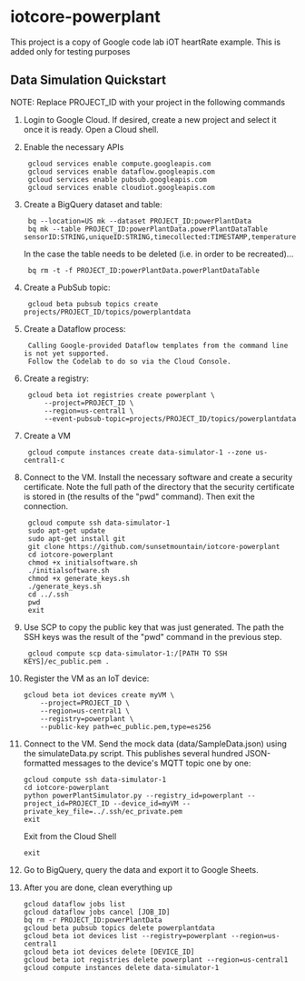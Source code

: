 # iotcore-powerplant

This project is a copy of Google code lab iOT heartRate example. This is added only for testing purposes

## Data Simulation Quickstart

NOTE: Replace PROJECT_ID with your project in the following commands

1. Login to Google Cloud. If desired, create a new project and select it once it is ready. Open a Cloud shell.

2. Enable the necessary APIs

        gcloud services enable compute.googleapis.com
        gcloud services enable dataflow.googleapis.com
        gcloud services enable pubsub.googleapis.com
        gcloud services enable cloudiot.googleapis.com

3. Create a BigQuery dataset and table:

        bq --location=US mk --dataset PROJECT_ID:powerPlantData
        bq mk --table PROJECT_ID:powerPlantData.powerPlantDataTable sensorID:STRING,uniqueID:STRING,timecollected:TIMESTAMP,temperature:FLOAT,pressure:FLOAT,humidity:FLOAT,vaccum:FLOAT,power:FLOAT

   In the case the table needs to be deleted (i.e. in order to be recreated)...

        bq rm -t -f PROJECT_ID:powerPlantData.powerPlantDataTable

4. Create a PubSub topic:

        gcloud beta pubsub topics create projects/PROJECT_ID/topics/powerplantdata

5. Create a Dataflow process:

        Calling Google-provided Dataflow templates from the command line is not yet supported.
        Follow the Codelab to do so via the Cloud Console.

6. Create a registry:

        gcloud beta iot registries create powerplant \
            --project=PROJECT_ID \
            --region=us-central1 \
            --event-pubsub-topic=projects/PROJECT_ID/topics/powerplantdata

7. Create a VM

        gcloud compute instances create data-simulator-1 --zone us-central1-c

8. Connect to the VM. Install the necessary software and create a security certificate. Note the full path of the directory that the security certificate is stored in (the results of the "pwd" command). Then exit the connection.

        gcloud compute ssh data-simulator-1
        sudo apt-get update
        sudo apt-get install git
        git clone https://github.com/sunsetmountain/iotcore-powerplant
        cd iotcore-powerplant
        chmod +x initialsoftware.sh
        ./initialsoftware.sh
        chmod +x generate_keys.sh
        ./generate_keys.sh
        cd ../.ssh
        pwd
        exit

9. Use SCP to copy the public key that was just generated. The path the SSH keys was the result of the "pwd" command in the previous step.

        gcloud compute scp data-simulator-1:/[PATH TO SSH KEYS]/ec_public.pem .

10. Register the VM as an IoT device:

        gcloud beta iot devices create myVM \
            --project=PROJECT_ID \
            --region=us-central1 \
            --registry=powerplant \
            --public-key path=ec_public.pem,type=es256

11. Connect to the VM. Send the mock data (data/SampleData.json) using the simulateData.py script. This publishes several hundred JSON-formatted messages to the device's MQTT topic one by one:

        gcloud compute ssh data-simulator-1
        cd iotcore-powerplant
        python powerPlantSimulator.py --registry_id=powerplant --project_id=PROJECT_ID --device_id=myVM --private_key_file=../.ssh/ec_private.pem
        exit

    Exit from the Cloud Shell

        exit

12. Go to BigQuery, query the data and export it to Google Sheets.

13. After you are done, clean everything up

        gcloud dataflow jobs list
        gcloud dataflow jobs cancel [JOB_ID]
        bq rm -r PROJECT_ID:powerPlantData
        gcloud beta pubsub topics delete powerplantdata
        gcloud beta iot devices list --registry=powerplant --region=us-central1
        gcloud beta iot devices delete [DEVICE_ID]
        gcloud beta iot registries delete powerplant --region=us-central1
        gcloud compute instances delete data-simulator-1
